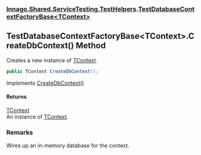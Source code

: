 ### [Innago\.Shared\.ServiceTesting\.TestHelpers](../index.md 'Innago\.Shared\.ServiceTesting\.TestHelpers').[TestDatabaseContextFactoryBase&lt;TContext&gt;](index.md 'Innago\.Shared\.ServiceTesting\.TestHelpers\.TestDatabaseContextFactoryBase\<TContext\>')

## TestDatabaseContextFactoryBase\<TContext\>\.CreateDbContext\(\) Method

Creates a new instance of [TContext](index.md#Innago.Shared.ServiceTesting.TestHelpers.TestDatabaseContextFactoryBase_TContext_.TContext 'Innago\.Shared\.ServiceTesting\.TestHelpers\.TestDatabaseContextFactoryBase\<TContext\>\.TContext')\.

```csharp
public TContext CreateDbContext();
```

Implements [CreateDbContext\(\)](https://learn.microsoft.com/en-us/dotnet/api/microsoft.entityframeworkcore.idbcontextfactory-1.createdbcontext 'Microsoft\.EntityFrameworkCore\.IDbContextFactory\`1\.CreateDbContext')

#### Returns
[TContext](index.md#Innago.Shared.ServiceTesting.TestHelpers.TestDatabaseContextFactoryBase_TContext_.TContext 'Innago\.Shared\.ServiceTesting\.TestHelpers\.TestDatabaseContextFactoryBase\<TContext\>\.TContext')  
An instance of [TContext](index.md#Innago.Shared.ServiceTesting.TestHelpers.TestDatabaseContextFactoryBase_TContext_.TContext 'Innago\.Shared\.ServiceTesting\.TestHelpers\.TestDatabaseContextFactoryBase\<TContext\>\.TContext')\.

### Remarks
Wires up an in\-memory database for the context\.